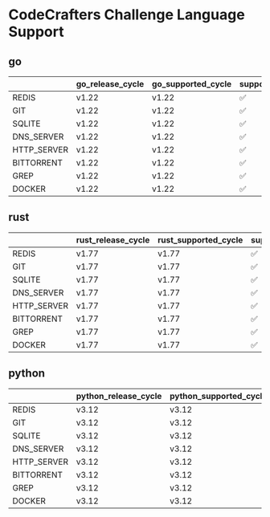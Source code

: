 # CodeCrafters Challenge Language Support
## go
|             | go_release_cycle   | go_supported_cycle   | support_status   |
|:------------|:-------------------|:---------------------|:-----------------|
| REDIS       | v1.22              | v1.22                | ✅               |
| GIT         | v1.22              | v1.22                | ✅               |
| SQLITE      | v1.22              | v1.22                | ✅               |
| DNS_SERVER  | v1.22              | v1.22                | ✅               |
| HTTP_SERVER | v1.22              | v1.22                | ✅               |
| BITTORRENT  | v1.22              | v1.22                | ✅               |
| GREP        | v1.22              | v1.22                | ✅               |
| DOCKER      | v1.22              | v1.22                | ✅               |

## rust
|             | rust_release_cycle   | rust_supported_cycle   | support_status   |
|:------------|:---------------------|:-----------------------|:-----------------|
| REDIS       | v1.77                | v1.77                  | ✅               |
| GIT         | v1.77                | v1.77                  | ✅               |
| SQLITE      | v1.77                | v1.77                  | ✅               |
| DNS_SERVER  | v1.77                | v1.77                  | ✅               |
| HTTP_SERVER | v1.77                | v1.77                  | ✅               |
| BITTORRENT  | v1.77                | v1.77                  | ✅               |
| GREP        | v1.77                | v1.77                  | ✅               |
| DOCKER      | v1.77                | v1.77                  | ✅               |

## python
|             | python_release_cycle   | python_supported_cycle   | support_status   |
|:------------|:-----------------------|:-------------------------|:-----------------|
| REDIS       | v3.12                  | v3.12                    | ✅               |
| GIT         | v3.12                  | v3.12                    | ✅               |
| SQLITE      | v3.12                  | v3.12                    | ✅               |
| DNS_SERVER  | v3.12                  | v3.12                    | ✅               |
| HTTP_SERVER | v3.12                  | v3.12                    | ✅               |
| BITTORRENT  | v3.12                  | v3.12                    | ✅               |
| GREP        | v3.12                  | v3.12                    | ✅               |
| DOCKER      | v3.12                  | v3.12                    | ✅               |
